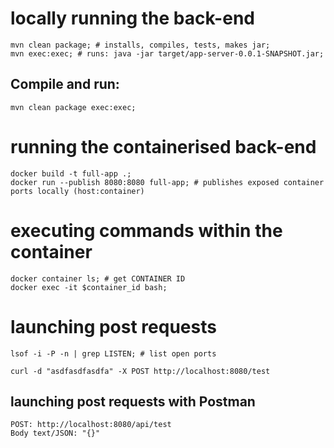 # locally running the back-end

```
mvn clean package; # installs, compiles, tests, makes jar;
mvn exec:exec; # runs: java -jar target/app-server-0.0.1-SNAPSHOT.jar;
```

## Compile and run:
```
mvn clean package exec:exec;
```

# running the containerised back-end
```
docker build -t full-app .;
docker run --publish 8080:8080 full-app; # publishes exposed container ports locally (host:container)
```

# executing commands within the container
```
docker container ls; # get CONTAINER ID
docker exec -it $container_id bash;
```

# launching post requests

```
lsof -i -P -n | grep LISTEN; # list open ports
```

```
curl -d "asdfasdfasdfa" -X POST http://localhost:8080/test
```

## launching post requests with Postman

```
POST: http://localhost:8080/api/test
Body text/JSON: "{}"
```